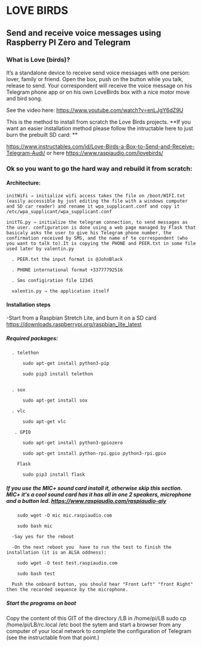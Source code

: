 # LOVE BIRDS

## Send and receive voice messages using Raspberry PI Zero and Telegram


### What is Love (birds)?

It’s a standalone device to receive send voice messages with one person: lover, family or friend. Open the box, push on the button while you talk, release to send. Your correspondent will receive the voice message on his Telegram phone app or on his own LoveBirds box with a nice motor move and bird song.

See the video here: https://www.youtube.com/watch?v=enLJgY6dZ9U



This is the method to install from scratch the Love Birds projects. **If you want an easier installation method please follow the intructable here to just burn the prebuilt SD card: **

https://www.instructables.com/id/Love-Birds-a-Box-to-Send-and-Receive-Telegram-Audi/
or here https://www.raspiaudio.com/lovebirds/


### Ok so you want to go the hard way and rebuild it from scratch:

 
#### Architecture:
  
    initWiFi ⇒ initialize wifi access takes the file on /boot/WIFI.txt (easily accessible by just editing the file with a windows computer and SD car reader) and rename it wpa_supplicant.conf and copy it /etc/wpa_supplicant/wpa_supplicant.conf
    
    initTG.py ⇒ initialize the telegram connection, to send messages as the user. configuration is done using a web page managed by Flask that basicaly asks the user to give his Telegram phone number, the confirmation received by SMS, and the name of te correspondent (who you want to talk to).It is copying the PHONE and PEER.txt in some file used later by valentin.py
    
      . PEER.txt the input format is @JohnBlack
      
      . PHONE international format +33777792516
      
      . Sms configiration file 12345
      
      valentin.py ⇒ the application itself
      

#### Installation steps
  -Start from a Raspbian Stretch Lite, and burn it on a SD card https://downloads.raspberrypi.org/raspbian_lite_latest

  ##### Required packages:

      . telethon
      
          sudo apt-get install python3-pip
          
          sudo pip3 install telethon
          

      . sox
      
          sudo apt-get install sox
          
      . vlc
      
          sudo apt-get vlc
          
       . GPIO
       
          sudo apt-get install python3-gpiozero
          
          sudo apt-get install python-rpi.gpio python3-rpi.gpio
          
        Flask
        
          sudo pip3 install flask
          


   ##### If you use the MIC+ sound card install it, otherwise skip this section. MIC+ it's a cool sound card has it has all in one 2 speakers, microphone and a button led. https://www.raspiaudio.com/raspiaudio-aiy
   
        sudo wget -O mic mic.raspiaudio.com
        
        sudo bash mic
        
      -Say yes for the reboot
      
      -On the next reboot you  have to run the test to finish the installation (it is an ALSA oddness):
      
        sudo wget -O test test.raspiaudio.com
        
        sudo bash test
        
      Push the onboard button, you should hear "Front Left" "front Right" then the recorded sequence by the microphone.
      


  ##### Start the programs on boot
  Copy the content of this GIT of the directory /LB in /home/pi/LB
  sudo cp /home/pi/LB/rc.local  /etc
  boot the sytem and start a browser from any computer of your local network to complete the configuration of Telegram (see the instructable from that point.)
  






